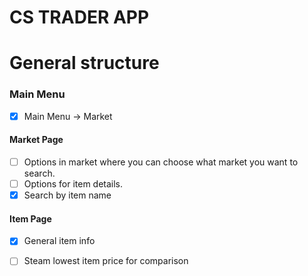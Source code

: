 # CS TRADER APP




# General structure

### Main Menu
- [x] Main Menu -> Market

#### Market Page
- [ ] Options in market where you can choose what market you want to search.
- [ ] Options for item details.
- [x] Search by item name

#### Item Page
- [x] General item info
- [ ] Steam lowest item price for comparison




















